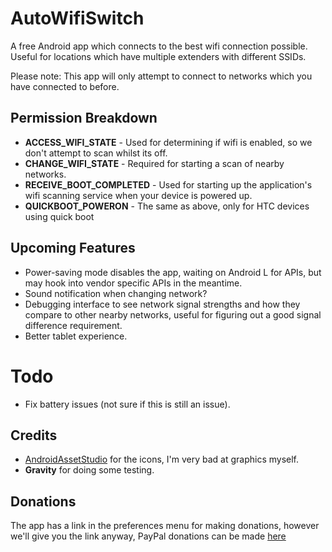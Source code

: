 # AutoWifiSwitch

A free Android app which connects to the best wifi connection possible. Useful for locations which have multiple extenders with different SSIDs.

Please note: This app will only attempt to connect to networks which you have connected to before.

## Permission Breakdown

* **ACCESS_WIFI_STATE** - Used for determining if wifi is enabled, so we don't attempt to scan whilst its off.
* **CHANGE_WIFI_STATE** - Required for starting a scan of nearby networks.
* **RECEIVE_BOOT_COMPLETED** - Used for starting up the application's wifi scanning service when your device is powered up.
* **QUICKBOOT_POWERON** - The same as above, only for HTC devices using quick boot

## Upcoming Features

* Power-saving mode disables the app, waiting on Android L for APIs, but may hook into vendor specific APIs in the meantime.
* Sound notification when changing network?
* Debugging interface to see network signal strengths and how they compare to other nearby networks, useful for figuring out a good signal difference requirement.
* Better tablet experience.

# Todo

* Fix battery issues (not sure if this is still an issue).

## Credits

* [AndroidAssetStudio](http://romannurik.github.io/AndroidAssetStudio/index.html) for the icons, I'm very bad at graphics myself.
* **Gravity** for doing some testing.

## Donations

The app has a link in the preferences menu for making donations, however we'll give you the link anyway, PayPal donations can be made [here](https://www.paypal.com/cgi-bin/webscr?cmd=_s-xclick&hosted_button_id=BJQTQKAPZT6VU)